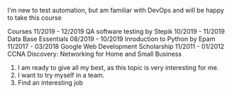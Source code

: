I'm new to test automation, but am familiar with DevOps and will be happy to take this course

Courses
11/2019 - 12/2019 QA software testing by Stepik
10/2019 - 11/2019 Data Base Essentials
08/2019 - 10/2019 Inroduction to Python by Epam
11/2017 - 03/2018 Google Web Development Scholarship
11/2011 - 01/2012 CCNA Discovery: Networking for Home and Small Business

1) I am ready to give all my best, as this topic is very interesting for me.
2) I want to try myself in a team.
3) Find an interesting job
